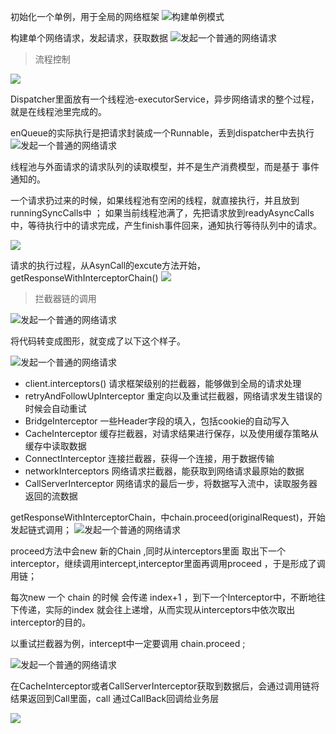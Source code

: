 初始化一个单例，用于全局的网络框架
![构建单例模式](https://chenyoyoy.github.io/image/2017/03/WechatIMG6.jpeg)

构建单个网络请求，发起请求，获取数据
![发起一个普通的网络请求](https://chenyoyoy.github.io/image/2017/03/WechatIMG18.jpeg)

>流程控制

![](https://chenyoyoy.github.io/image/2017/03/OkHttp流程控制.png)

Dispatcher里面放有一个线程池-executorService，异步网络请求的整个过程，就是在线程池里完成的。

enQueue的实际执行是把请求封装成一个Runnable，丢到dispatcher中去执行
![发起一个普通的网络请求](https://chenyoyoy.github.io/image/2017/03/WechatIMG1.jpeg)

线程池与外面请求的请求队列的读取模型，并不是生产消费模型，而是基于 事件通知的。

一个请求扔过来的时候，如果线程池有空闲的线程，就直接执行，并且放到runningSyncCalls中 ；
如果当前线程池满了，先把请求放到readyAsyncCalls中，等待执行中的请求完成，产生finish事件回来，通知执行等待队列中的请求。

![](https://chenyoyoy.github.io/image/2017/03/dispacher执行call.png)

请求的执行过程，从AsynCall的excute方法开始，getResponseWithInterceptorChain() 
![](https://chenyoyoy.github.io/image/2017/03/execute.png)


>拦截器链的调用


![发起一个普通的网络请求](https://chenyoyoy.github.io/image/2017/03/WechatIMG2.jpeg)

将代码转变成图形，就变成了以下这个样子。

![发起一个普通的网络请求](https://chenyoyoy.github.io/image/2017/03/拦截器的调用顺序.png)

* client.interceptors() 请求框架级别的拦截器，能够做到全局的请求处理
* retryAndFollowUpInterceptor 重定向以及重试拦截器，网络请求发生错误的时候会自动重试
* BridgeInterceptor 一些Header字段的填入，包括cookie的自动写入
* CacheInterceptor 缓存拦截器，对请求结果进行保存，以及使用缓存策略从缓存中读取数据
* ConnectInterceptor 连接拦截器，获得一个连接，用于数据传输
* networkInterceptors 网络请求拦截器，能获取到网络请求最原始的数据
* CallServerInterceptor 网络请求的最后一步，将数据写入流中，读取服务器返回的流数据

getResponseWithInterceptorChain，中chain.proceed(originalRequest)，开始发起链式调用；
![发起一个普通的网络请求](https://chenyoyoy.github.io/image/2017/03/interceptor.jpeg)

proceed方法中会new 新的Chain ,同时从interceptors里面 取出下一个 interceptor，继续调用intercept,interceptor里面再调用proceed ，于是形成了调用链； 

每次new 一个 chain 的时候 会传递 index+1 ，到下一个Interceptor中，不断地往下传递，实际的index 就会往上递增，从而实现从interceptors中依次取出interceptor的目的。

以重试拦截器为例，intercept中一定要调用 chain.proceed ;

![发起一个普通的网络请求](https://chenyoyoy.github.io/image/2017/03/WechatIMG11.jpeg)

在CacheInterceptor或者CallServerInterceptor获取到数据后，会通过调用链将结果返回到Call里面，call 通过CallBack回调给业务层

![](https://chenyoyoy.github.io/image/2017/03/请求结果的回调.png)

